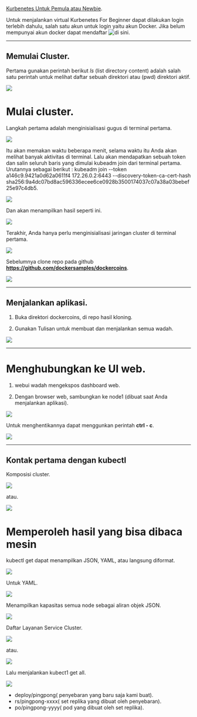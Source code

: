 [Kurbenetes Untuk Pemula atau Newbie](https://github.com/XabaraNeanthal/uas-tcc/blob/master/materi-06%20untuk%20Kubernetes%20for%20Beginners/Newbie.md).


Untuk menjalankan virtual Kurbenetes For Beginner dapat dilakukan login terlebih dahulu, salah satu akun untuk login yaitu akun Docker. Jika belum mempunyai akun docker dapat mendaftar ![di sini](https://github.com/XabaraNeanthal/uas-tcc/blob/master/materi-06%20untuk%20Kubernetes%20for%20Beginners/gambar-01.png).

___

## Memulai Cluster.
Pertama gunakan perintah berikut *ls* (list directory content) adalah salah satu perintah untuk melihat daftar sebuah direktori atau (pwd) direktori aktif.

![](https://github.com/XabaraNeanthal/uas-tcc/blob/master/materi-06%20untuk%20Kubernetes%20for%20Beginners/gambar-02.png)

# Mulai cluster.
Langkah pertama adalah menginisialisasi gugus di terminal pertama.

![](https://github.com/XabaraNeanthal/uas-tcc/blob/master/materi-06%20untuk%20Kubernetes%20for%20Beginners/gambar-03.png)

Itu akan memakan waktu beberapa menit, selama waktu itu Anda akan melihat banyak aktivitas di terminal.
Lalu akan mendapatkan sebuah token dan salin seluruh baris yang dimulai kubeadm join dari terminal pertama.
Urutannya sebagai berikut : kubeadm join --token a146c9.9421a0d62a0611f4 172.26.0.2:6443 --discovery-token-ca-cert-hash sha256:9a4dc07bd8ac596336ecee6ce0928b3500174037c07a38a03bebef25e97c4db5.

![](https://github.com/XabaraNeanthal/uas-tcc/blob/master/materi-06%20untuk%20Kubernetes%20for%20Beginners/gambar-04.png)

Dan akan menampilkan hasil seperti ini.

![](https://github.com/XabaraNeanthal/uas-tcc/blob/master/materi-06%20untuk%20Kubernetes%20for%20Beginners/gambar-4.1.png)

Terakhir, Anda hanya perlu menginisialisasi jaringan cluster di terminal pertama.

![](https://github.com/XabaraNeanthal/uas-tcc/blob/master/materi-06%20untuk%20Kubernetes%20for%20Beginners/gambar-05.png)

Sebelumnya clone repo pada github **https://github.com/dockersamples/dockercoins**.

![](https://github.com/XabaraNeanthal/uas-tcc/blob/master/materi-06%20untuk%20Kubernetes%20for%20Beginners/gambar-06.png)

___

## Menjalankan aplikasi.
1. Buka direktori dockercoins, di repo hasil kloning.

2. Gunakan Tulisan untuk membuat dan menjalankan semua wadah.

![](https://github.com/XabaraNeanthal/uas-tcc/blob/master/materi-06%20untuk%20Kubernetes%20for%20Beginners/gambar-07.png)

___

# Menghubungkan ke UI web.

1. webui wadah mengekspos dashboard web.

2. Dengan browser web, sambungkan ke node1 (dibuat saat Anda menjalankan aplikasi).

![](https://github.com/XabaraNeanthal/uas-tcc/blob/master/materi-06%20untuk%20Kubernetes%20for%20Beginners/gambar-08.png)

Untuk menghentikannya dapat menggunkan perintah **ctrl - c**.

![](https://github.com/XabaraNeanthal/uas-tcc/blob/master/materi-06%20untuk%20Kubernetes%20for%20Beginners/gambar-09.png)

___

## Kontak pertama dengan kubectl

Komposisi cluster.

![](https://github.com/XabaraNeanthal/uas-tcc/blob/master/materi-06%20untuk%20Kubernetes%20for%20Beginners/gambar-10.png)

atau.

![](https://github.com/XabaraNeanthal/uas-tcc/blob/master/materi-06%20untuk%20Kubernetes%20for%20Beginners/gambar-11.png)

# Memperoleh hasil yang bisa dibaca mesin

kubectl get dapat menampilkan JSON, YAML, atau langsung diformat.

![](https://github.com/XabaraNeanthal/uas-tcc/blob/master/materi-06%20untuk%20Kubernetes%20for%20Beginners/gambar-12.png)

Untuk YAML.

![](https://github.com/XabaraNeanthal/uas-tcc/blob/master/materi-06%20untuk%20Kubernetes%20for%20Beginners/gambar-13.png)

Menampilkan kapasitas semua node sebagai aliran objek JSON.

![](https://github.com/XabaraNeanthal/uas-tcc/blob/master/materi-06%20untuk%20Kubernetes%20for%20Beginners/gambar-14.png)

Daftar Layanan Service Cluster.

![](https://github.com/XabaraNeanthal/uas-tcc/blob/master/materi-06%20untuk%20Kubernetes%20for%20Beginners/gambar-15.png)

atau.

![](https://github.com/XabaraNeanthal/uas-tcc/blob/master/materi-06%20untuk%20Kubernetes%20for%20Beginners/gambar-15.1.png)

Lalu menjalankan kubect1 get all.

![](https://github.com/XabaraNeanthal/uas-tcc/blob/master/materi-06%20untuk%20Kubernetes%20for%20Beginners/gambar-20.png)
* deploy/pingpong( penyebaran yang baru saja kami buat).
* rs/pingpong-xxxx( set replika yang dibuat oleh penyebaran).
* po/pingpong-yyyy( pod yang dibuat oleh set replika).





